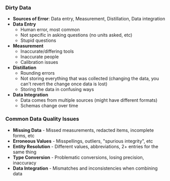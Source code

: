 ### Dirty Data
 - **Sources of Error**: Data entry, Measurement, Distillation, Data integration
 - **Data Entry**
	 - Human error, most common
	 - Not specific in asking questions (no units asked, etc)
	 - Stupid questions
 - **Measurement**
	 - Inaccurate/differing tools
	 - Inaccurate people
	 - Calibration issues
 - **Distillation**
	 - Rounding errors
	 - Not storing everything that was collected (changing the data, you can't revert the change once data is lost)
	 - Storing the data in confusing ways
 - **Data Integration**
	 - Data comes from multiple sources (might have different formats)
	 - Schemas change over time

### Common Data Quality Issues
 - **Missing Data** - Missed measurements, redacted items, incomplete forms, etc
 - **Erroneous Values** - Misspellings, outliers, "spurious integrity", etc
 - **Entity Resolution** - Different values, abbreviations, 2+ entries for the same thing
 - **Type Conversion** - Problematic conversions, losing precision, inaccuracy
 - **Data Integration** - Mismatches and inconsistencies when combining data
